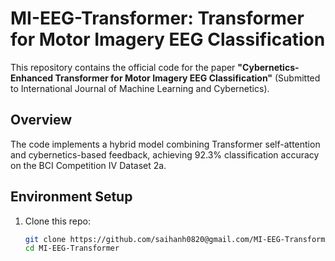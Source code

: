 # MI-EEG-Transformer: Transformer for Motor Imagery EEG Classification

This repository contains the official code for the paper **"Cybernetics-Enhanced Transformer for Motor Imagery EEG Classification"** (Submitted to International Journal of Machine Learning and Cybernetics).

## Overview
The code implements a hybrid model combining Transformer self-attention and cybernetics-based feedback, achieving 92.3% classification accuracy on the BCI Competition IV Dataset 2a.

## Environment Setup
1. Clone this repo:
   ```bash
   git clone https://github.com/saihanh0820@gmail.com/MI-EEG-Transformer.git
   cd MI-EEG-Transformer